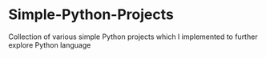 # Simple-Python-Projects
Collection of various simple Python projects which I implemented to further explore Python language
